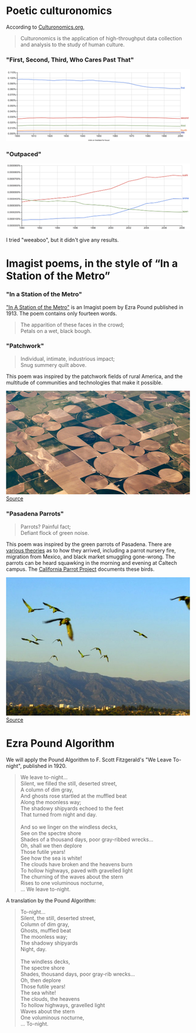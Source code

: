 # Poetic culturonomics

According to [Culturonomics.org](http://www.culturomics.org/home),
> Culturonomics is the application of high-throughput data collection and analysis to the study of human culture.

### "First, Second, Third, Who Cares Past That"

![First](https://github.com/ootks/CS87Project/blob/master/hw2/first.png "First")

### "Outpaced"

![Japan](https://github.com/ootks/CS87Project/blob/master/hw2/japan.png "Japan")

I tried "weeaboo", but it didn't give any results. 

# Imagist poems, in the style of “In a Station of the Metro”

### "In a Station of the Metro"

["In A Station of the Metro"](https://en.wikipedia.org/wiki/In_a_Station_of_the_Metro) is an Imagist poem by Ezra Pound published in 1913. The poem contains only fourteen words.

> The apparition of these faces in the crowd; <br />
> Petals on a wet, black bough.

### "Patchwork"

> Individual, intimate, industrious impact; <br />
> Snug summery quilt above.

This poem was inspired by the patchwork fields of rural America, and the multitude of communities and technologies that make it possible. 

![Patchwork Fields](https://github.com/ootks/CS87Project/blob/master/hw2/patchwork_fields1.jpg "Patchwork Fields")
[Source](https://svs.gsfc.nasa.gov/10973)

### "Pasadena Parrots"

> Parrots? Painful fact; <br />
> Defiant flock of green noise.

This poem was inspired by the green parrots of Pasadena. There are [various theories](http://www.weirdca.com/location.php?location=112) as to how they arrived, including a parrot nursery fire, migration from Mexico, and black market smuggling gone-wrong. The parrots can be heard squawking in the morning and evening at Caltech campus. The [California Parrot Project](http://www.californiaparrotproject.org/) documents these birds.

![Pasadena Parrots](https://github.com/ootks/CS87Project/blob/master/hw2/pasadena_parrots1.jpg "Pasadena Parrots")
[Source](https://cdn.patchcdn.com/users/54246/2013/01/T600x450/f6fdb1ff005a4babbda7880b0c84d974.jpg)

# Ezra Pound Algorithm

We will apply the Pound Algorithm to F. Scott Fitzgerald's "We Leave To-night", published in 1920.

> We leave to-night... <br />
> Silent, we filled the still, deserted street, <br />
> A column of dim gray, <br />
> And ghosts rose startled at the muffled beat <br />
> Along the moonless way; <br />
> The shadowy shipyards echoed to the feet <br />
> That turned from night and day. <br />
> <br />
> And so we linger on the windless decks, <br />
> See on the spectre shore <br />
> Shades of a thousand days, poor gray-ribbed wrecks... <br />
> Oh, shall we then deplore <br />
> Those futile years! <br />
> See how the sea is white! <br />
> The clouds have broken and the heavens burn <br />
> To hollow highways, paved with gravelled light <br />
> The churning of the waves about the stern <br />
> Rises to one voluminous nocturne, <br />
> ... We leave to-night.

A translation by the Pound Algorithm:

> To-night... <br />
> Silent, the still, deserted street, <br />
> Column of dim gray, <br />
> Ghosts, muffled beat <br />
> The moonless way; <br />
> The shadowy shipyards <br />
> Night, day. <br />
> <br />
> The windless decks, <br />
> The spectre shore <br />
> Shades, thousand days, poor gray-rib wrecks... <br />
> Oh, then deplore <br />
> Those futile years! <br />
> The sea white! <br />
> The clouds, the heavens <br />
> To hollow highways, gravelled light <br />
> Waves about the stern <br />
> One voluminous nocturne, <br />
> ... To-night. 






